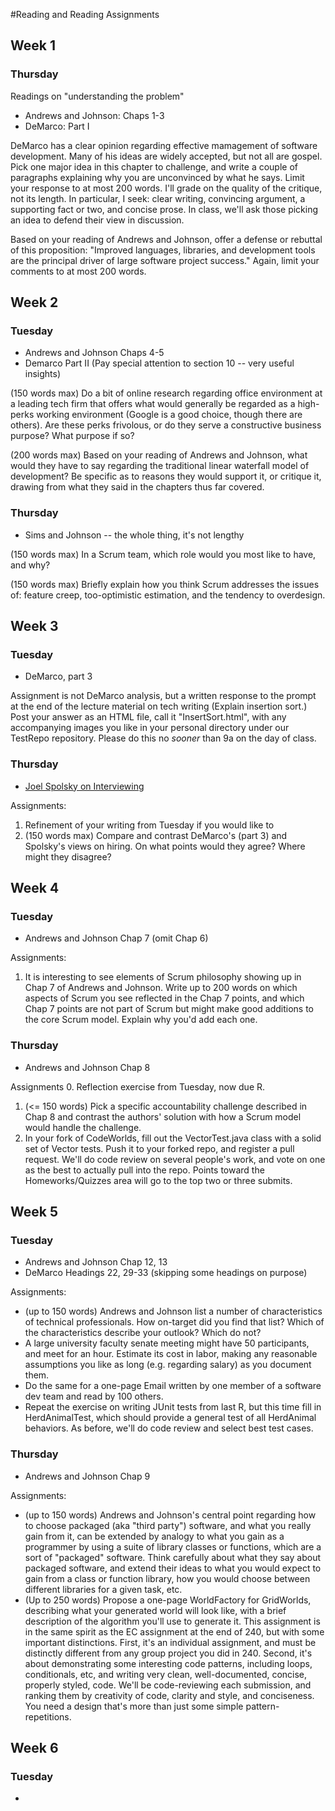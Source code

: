#Reading and Reading Assignments

## Week 1
### Thursday
Readings on "understanding the problem"

 * Andrews and Johnson: Chaps 1-3
 * DeMarco: Part I

DeMarco has a clear opinion regarding effective mamagement of software development.  Many of his ideas are widely accepted, but not all are gospel.  Pick one  major idea in this chapter to challenge, and write a couple of paragraphs explaining why you are unconvinced by what he says.  Limit your response to at most 200 words.  I'll grade on the quality of the critique, not its length.  In particular, I seek: clear writing, convincing argument, a supporting fact or two, and concise prose.  In class, we'll ask those picking an idea to defend their view in discussion.

Based on your reading of Andrews and Johnson, offer a defense or rebuttal of this proposition: "Improved languages, libraries, and development tools are the principal driver of large software project success."  Again, limit your comments to at most 200 words.

## Week 2
### Tuesday
  * Andrews and Johnson Chaps 4-5
  * Demarco Part II (Pay special attention to section 10 -- very useful insights)

(150 words max) Do a bit of online research regarding office environment at a leading tech firm that offers what would generally be regarded as a high-perks working environment (Google is a good choice, though there are others).   Are these perks frivolous, or do they serve a constructive business purpose?  What purpose if so?

(200 words max) Based on your reading of Andrews and Johnson, what would they have to say regarding the traditional linear waterfall model of development?  Be specific as to reasons they would support it, or critique it, drawing from what they said in the chapters thus far covered.

### Thursday
  * Sims and Johnson -- the whole thing, it's not lengthy

(150 words max) In a Scrum team, which role would you most like to have, and why?

(150 words max) Briefly explain how you think Scrum addresses the issues of: feature creep, too-optimistic estimation, and the tendency to overdesign.

## Week 3
### Tuesday
 * DeMarco, part 3

Assignment is not DeMarco analysis, but a written response to the prompt at the end of the lecture material on tech writing (Explain insertion sort.)  Post your answer as an HTML file, call it "InsertSort.html", with any accompanying images you like in your personal directory under our TestRepo repository.  Please do this no *sooner* than 9a on the day of class.

### Thursday
 * [Joel Spolsky on Interviewing](https://www.joelonsoftware.com/2006/10/25/the-guerrilla-guide-to-interviewing-version-30)

Assignments:

1. Refinement of your writing from Tuesday if you would like to
2. (150 words max) Compare and contrast DeMarco's (part 3) and Spolsky's views
on hiring.  On what points would they agree?  Where might they disagree? 
 
## Week 4
### Tuesday
  * Andrews and Johnson Chap 7 (omit Chap 6)

Assignments:
1. It is interesting to see elements of Scrum philosophy showing up in Chap 7 of Andrews and Johnson.  Write up to 200 words on which aspects of Scrum you see reflected in the Chap 7 points, and which Chap 7 points are not part of Scrum but might make good additions to the core Scrum model.  Explain why you'd add each one.

### Thursday
 * Andrews and Johnson Chap 8
 
 Assignments
0. Reflection exercise from Tuesday, now due R.
1. (<= 150 words) Pick a specific accountability challenge described in Chap 8 and contrast the authors' solution with how a Scrum model would handle the challenge.
2. In your fork of CodeWorlds, fill out the VectorTest.java class with a solid set of Vector tests.  Push it to your forked repo, and register a pull request.  We'll do code review on several people's work, and vote on one as the best to actually pull into the repo.  Points toward the Homeworks/Quizzes area will go to the top two or three submits.

## Week 5
### Tuesday
  * Andrews and Johnson Chap 12, 13
  * DeMarco Headings 22, 29-33  (skipping some headings on purpose)

Assignments:
  * (up to 150 words) Andrews and Johnson list a number of characteristics of technical professionals.  How on-target did you find that list? Which of the characteristics describe your outlook?  Which do not?
  * A large university faculty senate meeting might have 50 participants, and meet for an hour.  Estimate its cost in labor, making any reasonable assumptions you like as long (e.g. regarding salary) as you document them.
  * Do the same for a one-page Email written by one member of a software dev team and read by 100 others.
  * Repeat the exercise on writing JUnit tests from last R, but this time fill in HerdAnimalTest, which should provide a general test of all HerdAnimal behaviors.  As before, we'll do code review and select best test cases.

### Thursday
  * Andrews and Johnson Chap 9

Assignments:
  * (up to 150 words) Andrews and Johnson's central point regarding how to choose packaged (aka "third party") software, and what you really gain from it, can be extended by analogy to what you gain as a programmer by using a suite of library classes or functions, which are a sort of "packaged" software.  Think carefully about what they say about packaged software, and extend their ideas to what you would expect to gain from a class or function library, how you would choose between different libraries for a given task, etc.
  * (Up to 250 words) Propose a one-page WorldFactory for GridWorlds, describing what your generated world will look like, with a brief description of the algorithm you'll use to generate it.  This assignment is in the same spirit as the EC assignment at the end of 240, but with some important distinctions.  First, it's an individual assignment, and must be distinctly different from any group project you did in 240.  Second, it's about demonstrating some interesting code patterns, including loops, conditionals, etc, and writing very clean, well-documented, concise, properly styled, code.  We'll be code-reviewing each submission, and ranking them by creativity of code, clarity and style, and conciseness.  You need a design that's more than just some simple pattern-repetitions.  

## Week 6
### Tuesday
  * 
